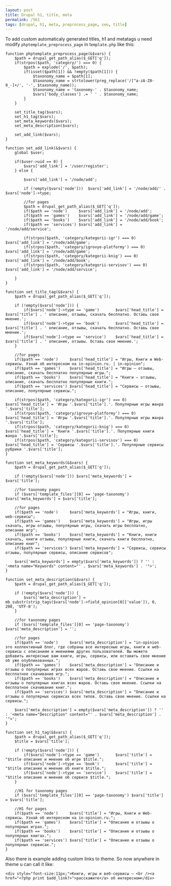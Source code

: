 ```yaml
---
layout: post
title: Drupal h1, title, meta
permalink: /561
tags: [drupal, h1, meta, preprocess_page, seo, title]
---
```


To add custom automaticaly generated titles, h1 and metatags u need modify `phptemplate_preprocess_page` in t`emplate.php` like this:

    function phptemplate_preprocess_page(&$vars) {
        $path = drupal_get_path_alias($_GET['q']);
        if(strpos($path, 'category/') === 0) {
            $path = explode('/', $path);
            if(isset($path[1]) && !empty($path[1])) {
                $taxonomy_name = $path[1];
                $taxonomy_name = strtolower(preg_replace('/[^a-zA-Z0-9_-]+/', '-', $taxonomy_name));
                $taxonomy_name = 'taxonomy-' . $taxonomy_name;
                $vars['body_classes'] .= ' ' . $taxonomy_name;
            }
        }

        set_title_tag($vars);
        set_h1_tag($vars);
        set_meta_keywords($vars);
        set_meta_description($vars);

        set_add_link($vars);
    }

    function set_add_link(&$vars) {
        global $user;

        if($user->uid == 0) {
            $vars['add_link'] = '/user/register';
        } else {

            $vars['add_link'] = '/node/add';

            if (!empty($vars['node']))  $vars['add_link'] = '/node/add/' . $vars['node']->type;

            //for pages
            $path = drupal_get_path_alias($_GET['q']);
            if($path == 'node')     $vars['add_link'] = '/node/add';
            if($path == 'games')    $vars['add_link'] = '/node/add/game';
            if($path == 'books')    $vars['add_link'] = '/node/add/book';
            if($path == 'services') $vars['add_link'] = '/node/add/service';

            if(strpos($path, 'category/kategorii-igr') === 0)       $vars['add_link'] = '/node/add/game';
            if(strpos($path, 'category/igrovye-platformy') === 0)   $vars['add_link'] = '/node/add/game';
            if(strpos($path, 'category/kategorii-knig') === 0)      $vars['add_link'] = '/node/add/book';
            if(strpos($path, 'category/kategorii-servisov') === 0)  $vars['add_link'] = '/node/add/service';

        }
    }

    function set_title_tag(&$vars) {
        $path = drupal_get_path_alias($_GET['q']);

        if (!empty($vars['node'])) {
            if($vars['node']->type == 'game')       $vars['head_title'] = $vars['title'] . ' описание, отзывы, скачать бесплатно. Оставь свое мнение.';
            if($vars['node']->type == 'book')       $vars['head_title'] = $vars['title'] . ' описание, отзывы, скачать бесплатно. Оставь свое мнение.';
            if($vars['node']->type == 'service')    $vars['head_title'] = $vars['title'] . ' описание, отзывы. Оставь свое мнение.';
        }

        //for pages
        if($path == 'node')     $vars['head_title'] = "Игры, Книги и Web-сервисы. Узнай об интересном на in-opinion.ru. | in-opinion";
        if($path == 'games')    $vars['head_title'] = "Игры – отзывы, описание, скачать бесплатно популярные игры.";
        if($path == 'books')    $vars['head_title'] = "Книги – отзывы, описание, скачать бесплатно популярные книги.";
        if($path == 'services') $vars['head_title'] = "Сервисы – отзывы, описание, популярные сервисы.";

        if(strpos($path, 'category/kategorii-igr') === 0) $vars['head_title'] = 'Игры '.$vars['title'].'. Популярные игры жанра '.$vars['title'];
        if(strpos($path, 'category/igrovye-platformy') === 0) $vars['head_title'] = 'Игры '.$vars['title'].'. Популярные игры жанра '.$vars['title'];
        if(strpos($path, 'category/kategorii-knig') === 0) $vars['head_title'] = 'Книги '.$vars['title'].'. Популярные книги жанра '.$vars['title'];
        if(strpos($path, 'category/kategorii-servisov') === 0) $vars['head_title'] = 'Сервисы '.$vars['title'].'. Популярные сервисы рубрики '.$vars['title'];
    }

    function set_meta_keywords(&$vars) {
        $path = drupal_get_path_alias($_GET['q']);

        if (!empty($vars['node'])) $vars['meta_keywords'] = $vars['title'];

        //for taxonomy pages
        if ($vars['template_files'][0] == 'page-taxonomy') $vars['meta_keywords'] = $vars['title'];

        //for pages
        if($path == 'node')     $vars['meta_keywords'] = "Игры, книги, web-сервисы";
        if($path == 'games')    $vars['meta_keywords'] = "Игры, игры скачать, игры отзывы, популярные игры, скачать игры бесплатно, описание игр";
        if($path == 'books')    $vars['meta_keywords'] = "Книги, книги скачать, книги отзывы, популярные книги, скачать книги бесплатно, описание книг";
        if($path == 'services') $vars['meta_keywords'] = "Сервисы, сервисы отзывы, популярные сервисы, описание сервисов";

        $vars['meta_keywords'] = empty($vars['meta_keywords']) ? '' : '<meta name="Keywords" content="' . $vars['meta_keywords'] . '">';
    }

    function set_meta_description(&$vars) {
        $path = drupal_get_path_alias($_GET['q']);

        if (!empty($vars['node'])) {
            $vars['meta_description'] = mb_substr(strip_tags($vars['node']->field_opinion[0]['value']), 0, 200, 'UTF-8');
        }

        //for taxonomy pages
        if ($vars['template_files'][0] == 'page-taxonomy') $vars['meta_description'] = '';

        //for pages
        if($path == 'node')     $vars['meta_description'] = "in-opinion это коллективный блог, где собраны все интересные игры, книги и web-сервисы с описанием и мнениями других пользователей. Вы можете добавить интересные вам книги, игры, сервисы, или оставить свое мнение об уже опубликованных.";
        if($path == 'games')    $vars['meta_description'] = "Описание и отзывы о популярных играх всех жаров. Оставь свое мнение. Ссылки на бесплатное скачивание игр.";
        if($path == 'books')    $vars['meta_description'] = "Описание и отзывы о популярных книгах всех жаров. Оставь свое мнение. Ссылки на бесплатное скачивание книг.";
        if($path == 'services') $vars['meta_description'] = "Описание и отзывы о популярных сервисах всех типов. Оставь свое мнение. Ссылки на сервисы.";

        $vars['meta_description'] = empty($vars['meta_description']) ? '' : '<meta name="Description" content="' . $vars['meta_description'] . '">';
    }

    function set_h1_tag(&$vars) {
        $path = drupal_get_path_alias($_GET['q']);
        $title = $vars['title'];

        if (!empty($vars['node'])) {
            if($vars['node']->type == 'game')       $vars['title'] = "$title описание и мнение об игре $title.";
            if($vars['node']->type == 'book')       $vars['title'] = "$title описание и мнение об книге $title.";
            if($vars['node']->type == 'service')    $vars['title'] = "$title описание и мнение об сервисе $title.";
        }

        //H1 for taxonomy pages
        if ($vars['template_files'][0] == 'page-taxonomy') $vars['title'] = $vars['title'];

        //H1 for pages
        if($path == 'node')     $vars['title'] = "Игры, Книги и Web-сервисы. Узнай об интересном на in-opinion.ru.";
        if($path == 'games')    $vars['title'] = "Описание и отзывы о популярных играх.";
        if($path == 'books')    $vars['title'] = "Описание и отзывы о популярных книгах.";
        if($path == 'services') $vars['title'] = "Описание и отзывы о популярных сервисах.";
    }

Also there is example adding custom links to theme. So now anywhere in theme u can call it like:

    <div style="font-size:11px;">Книги, игры и веб-сервисы — <br /><a href="<?php print $add_link?>">расскажите</a> об интересном</div>
